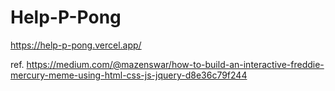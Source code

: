 # Help-P-Pong
https://help-p-pong.vercel.app/

ref. https://medium.com/@mazenswar/how-to-build-an-interactive-freddie-mercury-meme-using-html-css-js-jquery-d8e36c79f244
